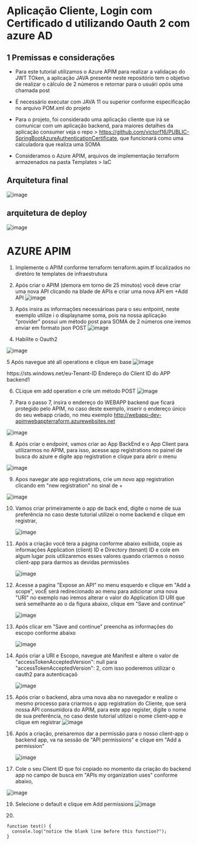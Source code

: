 # Aplicação Cliente, Login com Certificado d utilizando Oauth 2 com azure AD #

## 1 Premissas e considerações

 * Para este tutorial utilizamos o Azure APIM para realizar a validaçao do JWT TOken, a aplicação JAVA presente neste repositório tem o objetivo de realizar o cálculo de 2 números e retornar para o usuári opós uma chamada post

 * É necessário executar com JAVA 11 ou superior conforme especificação no arquivo POM.xml do projeto

 * Para o projeto, foi considerado uma aplicação cliente que irá se comunicar com um aplicação backend, para maiores detalhes da aplicação consumer veja o repo > https://github.com/victorf16/PUBLIC-SpringBootAzureAuthenticationCertificate, que funcionará como uma calculadora que realiza uma SOMA
  
 * Consideramos o Azure APIM, arquivos de implementação terraform armazenados na pasta Templates > IaC

## Arquitetura final

![image](https://github.com/victorf16/PUBLIC-SpringBootAzureAuthenticationCertificate-/assets/28166733/f4d87fab-ab47-40b3-a6e3-680b58e3ed1c)

## arquitetura de deploy

![image](https://github.com/victorf16/PUBLIC-SpringBootAzureAuthenticationCertificateProvider/assets/28166733/0128246e-f550-4f4b-b4e6-21b756f39b03)

# AZURE APIM
1. Implemente o APIM conforme terraform terraform.apim.tf localizados no diretóro te templates de infraestrutura
2. Após criar o APIM (demora em torno de 25 minutos) você deve criar uma nova API clicando na blade de APIs e criar uma nova API em +Add API ![image](https://github.com/victorf16/PUBLIC-SpringBootAzureAuthenticationCertificateProvider/assets/28166733/74eb6831-ecf0-458a-b8a9-3df010268900)

3. Após insira as informações necessárioas para o seu entpoint, neste exemplo utilize i o displayname soma, pois na nossa aplicação "provider" possui um método post para SOMA de 2 números one iremos enviar em formato json POST
 ![image](https://github.com/victorf16/PUBLIC-SpringBootAzureAuthenticationCertificateProvider/assets/28166733/cc8d2fc2-07aa-452d-91e7-47d2e1c09875)


4. Habilite o Oauth2
   
![image](https://github.com/victorf16/PUBLIC-SpringBootAzureAuthenticationCertificateProvider/assets/28166733/e53af5cd-91c8-44ab-9884-e1059f7e2c56)

5 Após navegue até all operations e clique em base 
![image](https://github.com/victorf16/PUBLIC-SpringBootAzureAuthenticationCertificateProvider/assets/28166733/1fa7a428-b292-4f31-bdb1-27ea8b540b4c)


<!-- 

    IMPORTANT: 

    - Policy elements can appear only within the <inbound>, <outbound>, <backend> section elements. 

    - To apply a policy to the incoming request (before it is forwarded to the backend service), place a corresponding policy element within the <inbound> section element. 

    - To apply a policy to the outgoing response (before it is sent back to the caller), place a corresponding policy element within the <outbound> section element. 

    - To add a policy, place the cursor at the desired insertion point and select a policy from the sidebar. 

    - To remove a policy, delete the corresponding policy statement from the policy document. 

    - Position the <base> element within a section element to inherit all policies from the corresponding section element in the enclosing scope. 

    - Remove the <base> element to prevent inheriting policies from the corresponding section element in the enclosing scope. 

    - Policies are applied in the order of their appearance, from the top down. 

    - Comments within policy elements are not supported and may disappear. Place your comments between policy elements or at a higher level scope. 

-->

<policies>
    <inbound>
        <base />
        <authentication-certificate thumbprint="A0C8F954707B196CE31F474ADD0A1FD01AE97567" />
        <validate-jwt header-name="Authorization" failed-validation-httpcode="401" failed-validation-error-message="Unauthorized. Access token is missing or invalid.">
            <openid-config url="https://login.microsoftonline.com/Seu-Tenant/v2.0/.well-known/openid-configuration" />
            <issuers>
                <issuer>https://sts.windows.net/eu-Tenant-ID</issuer>
            </issuers>
            <required-claims>
                <claim name="aud">
                    <value>Endereço do Client ID do APP backend1</value>
                </claim>
            </required-claims>
        </validate-jwt>
    </inbound>
    <backend>
        <base />
    </backend>
    <outbound>
        <base />
    </outbound>
    <on-error>
        <base />
    </on-error>
</policies>


6. CLique em add operation e crie um método POST 
 ![image](https://github.com/victorf16/PUBLIC-SpringBootAzureAuthenticationCertificateProvider/assets/28166733/a4930f3e-8d7a-48b8-a4bf-247eee4c2862)

7. Para o passo 7, insira o endereço do WEBAPP backend que ficará protegido pelo APIM, no  caso deste exemplo, inserir o endereço único do seu webapp criado, no meu exemplo http://webapp-dev-apimwebappterraform.azurewebsites.net
  
![image](https://github.com/victorf16/PUBLIC-SpringBootAzureAuthenticationCertificateProvider/assets/28166733/0f7dce0b-8180-414d-9be1-2859e72d8af6)

8. Após criar o endpoint, vamos criar ao App BackEnd e o App Client para utilizarmos no APIM, para isso, acesse app registrations no painel de busca do azure e digite app registration e clique para abrir o menu 

 ![image](https://github.com/victorf16/PUBLIC-SpringBootAzureAuthenticationCertificateProvider/assets/28166733/2111a384-21fa-4624-8574-7768bafe6627)

9. Apos navegar ate app registrations, crie um novo app registration clicando em "new registration" no sinal de + 

![image](https://github.com/victorf16/PUBLIC-SpringBootAzureAuthenticationCertificateProvider/assets/28166733/50bf2066-9e79-41cd-92ba-e4bec1a635b0)  


10. Vamos criar primeiramente o app de back end,  digite o nome de sua preferência no caso deste tutorial utilizei o nome backend e clique em registrar,

     ![image](https://github.com/victorf16/PUBLIC-SpringBootAzureAuthenticationCertificateProvider/assets/28166733/ce444cb5-4c31-4bed-afe1-9c509c399925)
       


11. Após a criação você tera a página conforme abaixo exibida, copie as informações Application (client) ID e Directory (tenant) ID e cole em algum lugar pois utilizaremos esses valores quando criarmos o nosso client-app para darmos as devidas permissões

 
    ![image](https://github.com/victorf16/PUBLIC-SpringBootAzureAuthenticationCertificateProvider/assets/28166733/2e4a0f45-9dd1-49ff-96b6-0e2b877cb29c)


12. Acesse a pagina "Expose an API" no menu esquerdo e clique em "Add a scope", vocÊ será redirecionado ao menu para adicionar uma nova "URI" no exemplo nao iremos alterar o valor do Application ID URI que será semelhante ao o da figura abaixo, clique em "Save and continue"

    ![image](https://github.com/victorf16/PUBLIC-SpringBootAzureAuthenticationCertificateProvider/assets/28166733/99cc6522-5198-4a03-b16c-faeb9c1c4829)
    
13. Após clicar em "Save and continue" preencha as informações do escopo conforme abaixo

    ![image](https://github.com/victorf16/PUBLIC-SpringBootAzureAuthenticationCertificateProvider/assets/28166733/16fd37b7-f387-4e33-99ef-eddcc485cb5f)

14. Após criar a URI e Escopo, navegue até Manifest e altere o valor de "accessTokenAcceptedVersion": null para "accessTokenAcceptedVersion": 2,
    com isso poderemos utilizar o oauth2 para autenticaçaõ

    ![image](https://github.com/victorf16/PUBLIC-SpringBootAzureAuthenticationCertificateProvider/assets/28166733/531f0785-2c13-47e7-bfa6-9ac286ad4578)


16. Após criar o backend, abra uma nova aba no navegador e realize o mesmo processo para criarmos o app registration do Cliente, que será nossa API consumidora do APIM, para este app register, digite o nome de sua preferência, no caso deste tutorial utilizei o nome client-app e clique em registrar
    ![image](https://github.com/victorf16/PUBLIC-SpringBootAzureAuthenticationCertificateProvider/assets/28166733/58bb97ae-b681-45b8-aa65-019b05d61514)


17. Após a criação, preisaremos dar a permissão para o nosso client-app o backend app, va na sessão de "API permissions" e clique em "Add a permission"

    ![image](https://github.com/victorf16/PUBLIC-SpringBootAzureAuthenticationCertificateProvider/assets/28166733/e4930ea1-5eb0-4cfd-ac47-a2d77fb0b890)

18. Cole o seu Client ID que foi copiado no momento da criação do backend app no campo de busca em "APIs my organization uses" conforme abaixo, 

![image](https://github.com/victorf16/PUBLIC-SpringBootAzureAuthenticationCertificateProvider/assets/28166733/1cbc7cc4-c19e-4663-850f-2be63cbf4637)

  
19. Selecione o default e clique em Add permissions
![image](https://github.com/victorf16/PUBLIC-SpringBootAzureAuthenticationCertificateProvider/assets/28166733/1fe20053-b8f1-44ac-989e-854c30c71ea4)


20. 

```
function test() {
  console.log("notice the blank line before this function?");
}
```


